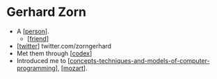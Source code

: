 # Gerhard Zorn

- A [[person]].
  - [[friend]]
- [[twitter]] twitter.com/zorngerhard
- Met them through [[codex]]
- Introduced me to [[concepts-techniques-and-models-of-computer-programming]], [[mozart]].


[//begin]: # "Autogenerated link references for markdown compatibility"
[person]: person "Person"
[friend]: friend "Friend"
[twitter]: twitter "Twitter"
[codex]: codex "Codex"
[concepts-techniques-and-models-of-computer-programming]: concepts-techniques-and-models-of-computer-programming "Concepts, Techniques and Models of Computer Programming"
[mozart]: mozart "Mozart"
[//end]: # "Autogenerated link references"